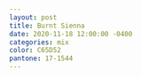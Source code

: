 ```yaml
---
layout: post
title: Burnt Sienna
date: 2020-11-18 12:00:00 -0400
categories: mix
color: C65D52
pantone: 17-1544
---
```


